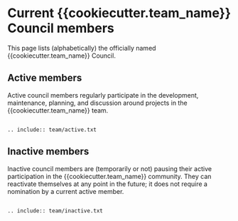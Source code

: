 # Current {{cookiecutter.team_name}} Council members

This page lists (alphabetically) the officially named {{cookiecutter.team_name}}
Council.

## Active members

Active council members regularly participate in the development, maintenance,
planning, and discussion around projects in the {{cookiecutter.team_name}} team.

```{eval-rst}

.. include:: team/active.txt

```

## Inactive members

Inactive council members are (temporarily or not) pausing their active
participation in the {{cookiecutter.team_name}} community. They can reactivate
themselves at any point in the future; it does not require a nomination by a
current active member.

```{eval-rst}

.. include:: team/inactive.txt

```
